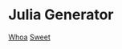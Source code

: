 # Julia Generator

[Whoa](https://twitter.com/dkarkada_/status/1032398373523996672)
[Sweet](https://www.youtube.com/watch?v=wRtQZxOy-fc)
